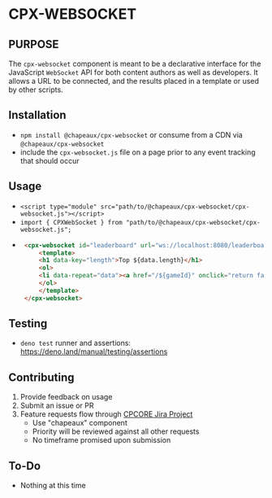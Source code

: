 # CPX-WEBSOCKET

## PURPOSE

The `cpx-websocket` component is meant to be a declarative interface for the JavaScript `WebSocket` API for both content authors as well as developers. It allows a URL to be connected, and the results placed in a template or used by other scripts.

## Installation

* `npm install @chapeaux/cpx-websocket` or consume from a CDN via `@chapeaux/cpx-websocket`
* include the `cpx-websocket.js` file on a page prior to any event tracking that should occur

## Usage
* `<script type="module" src="path/to/@chapeaux/cpx-websocket/cpx-websocket.js"></script>`
* `import { CPXWebSocket } from "path/to/@chapeaux/cpx-websocket/cpx-websocket.js";`
*  ```html
    <cpx-websocket id="leaderboard" url="ws://localhost:8080/leaderboard">
        <template>
        <h1 data-key="length">Top ${data.length}</h1>
        <ol>
        <li data-repeat="data"><a href="/${gameId}" onclick="return false;">${userName}</a>.....${score}</li>
        </ol>
        </template>
    </cpx-websocket>

## Testing

* `deno test` runner and assertions: https://deno.land/manual/testing/assertions


## Contributing
1. Provide feedback on usage
2. Submit an issue or PR
3. Feature requests flow through [CPCORE Jira Project](https://issues.redhat.com/projects/CPCORE/)
    * Use "chapeaux" component
    * Priority will be reviewed against all other requests
    * No timeframe promised upon submission

## To-Do
* Nothing at this time